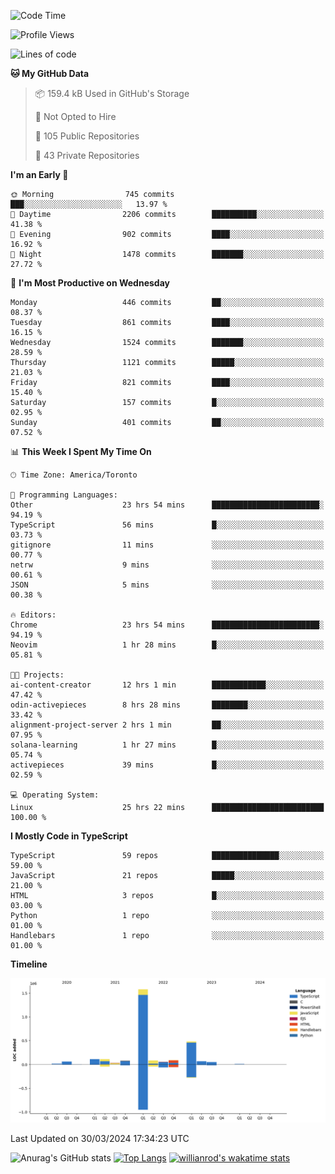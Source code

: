 <!--START_SECTION:waka-->
![Code Time](http://img.shields.io/badge/Code%20Time-1%2C366%20hrs%2024%20mins-blue)

![Profile Views](http://img.shields.io/badge/Profile%20Views-0-blue)

![Lines of code](https://img.shields.io/badge/From%20Hello%20World%20I%27ve%20Written-2.8%20million%20lines%20of%20code-blue)

**🐱 My GitHub Data** 

> 📦 159.4 kB Used in GitHub's Storage 
 > 
> 🚫 Not Opted to Hire
 > 
> 📜 105 Public Repositories 
 > 
> 🔑 43 Private Repositories 
 > 
**I'm an Early 🐤** 

```text
🌞 Morning                745 commits         ███░░░░░░░░░░░░░░░░░░░░░░   13.97 % 
🌆 Daytime                2206 commits        ██████████░░░░░░░░░░░░░░░   41.38 % 
🌃 Evening                902 commits         ████░░░░░░░░░░░░░░░░░░░░░   16.92 % 
🌙 Night                  1478 commits        ███████░░░░░░░░░░░░░░░░░░   27.72 % 
```
📅 **I'm Most Productive on Wednesday** 

```text
Monday                   446 commits         ██░░░░░░░░░░░░░░░░░░░░░░░   08.37 % 
Tuesday                  861 commits         ████░░░░░░░░░░░░░░░░░░░░░   16.15 % 
Wednesday                1524 commits        ███████░░░░░░░░░░░░░░░░░░   28.59 % 
Thursday                 1121 commits        █████░░░░░░░░░░░░░░░░░░░░   21.03 % 
Friday                   821 commits         ████░░░░░░░░░░░░░░░░░░░░░   15.40 % 
Saturday                 157 commits         █░░░░░░░░░░░░░░░░░░░░░░░░   02.95 % 
Sunday                   401 commits         ██░░░░░░░░░░░░░░░░░░░░░░░   07.52 % 
```


📊 **This Week I Spent My Time On** 

```text
🕑︎ Time Zone: America/Toronto

💬 Programming Languages: 
Other                    23 hrs 54 mins      ████████████████████████░   94.19 % 
TypeScript               56 mins             █░░░░░░░░░░░░░░░░░░░░░░░░   03.73 % 
gitignore                11 mins             ░░░░░░░░░░░░░░░░░░░░░░░░░   00.77 % 
netrw                    9 mins              ░░░░░░░░░░░░░░░░░░░░░░░░░   00.61 % 
JSON                     5 mins              ░░░░░░░░░░░░░░░░░░░░░░░░░   00.38 % 

🔥 Editors: 
Chrome                   23 hrs 54 mins      ████████████████████████░   94.19 % 
Neovim                   1 hr 28 mins        █░░░░░░░░░░░░░░░░░░░░░░░░   05.81 % 

🐱‍💻 Projects: 
ai-content-creator       12 hrs 1 min        ████████████░░░░░░░░░░░░░   47.42 % 
odin-activepieces        8 hrs 28 mins       ████████░░░░░░░░░░░░░░░░░   33.42 % 
alignment-project-server 2 hrs 1 min         ██░░░░░░░░░░░░░░░░░░░░░░░   07.95 % 
solana-learning          1 hr 27 mins        █░░░░░░░░░░░░░░░░░░░░░░░░   05.74 % 
activepieces             39 mins             █░░░░░░░░░░░░░░░░░░░░░░░░   02.59 % 

💻 Operating System: 
Linux                    25 hrs 22 mins      █████████████████████████   100.00 % 
```

**I Mostly Code in TypeScript** 

```text
TypeScript               59 repos            ███████████████░░░░░░░░░░   59.00 % 
JavaScript               21 repos            █████░░░░░░░░░░░░░░░░░░░░   21.00 % 
HTML                     3 repos             █░░░░░░░░░░░░░░░░░░░░░░░░   03.00 % 
Python                   1 repo              ░░░░░░░░░░░░░░░░░░░░░░░░░   01.00 % 
Handlebars               1 repo              ░░░░░░░░░░░░░░░░░░░░░░░░░   01.00 % 
```



**Timeline**

![Lines of Code chart](https://raw.githubusercontent.com/wise-introvert/wise-introvert/master/assets/bar_graph.png)


 Last Updated on 30/03/2024 17:34:23 UTC
<!--END_SECTION:waka-->

![Anurag's GitHub stats](https://github-readme-stats.vercel.app/api?username=wise-introvert&count_private=true&show_icons=true)
[![Top Langs](https://github-readme-stats.vercel.app/api/top-langs/?username=wise-introvert&langs_count=10)](https://github.com/anuraghazra/github-readme-stats)
[![willianrod's wakatime stats](https://github-readme-stats.vercel.app/api/wakatime?username=wiseintrovert)](https://github.com/anuraghazra/github-readme-stats)
